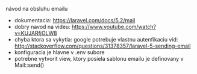 návod na obsluhu emailu
 - dokumentacia: https://laravel.com/docs/5.2/mail
 - dobry navod na videu: https://www.youtube.com/watch?v=KUJARfjOLW8
 - chyba ktora sa vykytla: google potrebuje vlastnu autenfikaciu vid: http://stackoverflow.com/questions/31378357/laravel-5-sending-email
 - konfiguracia je hlavne v .env subore
 - potrebne vytvorit view, ktory posiela sablonu emailu je definovany v Mail::send()
